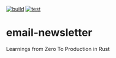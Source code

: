 [![build](https://github.com/graphffiti/email-newsletter/actions/workflows/build.yml/badge.svg)](https://github.com/graphffiti/email-newsletter/actions/workflows/build.yml) [![test](https://github.com/graphffiti/email-newsletter/actions/workflows/test.yml/badge.svg)](https://github.com/graphffiti/email-newsletter/actions/workflows/test.yml)
# email-newsletter
Learnings from Zero To Production in Rust
